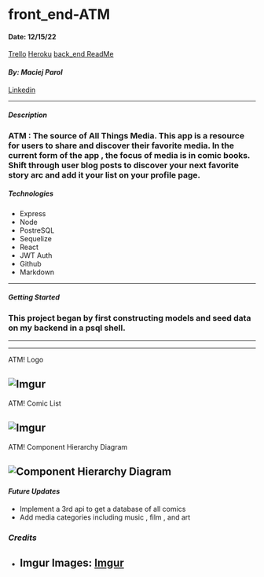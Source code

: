 # front_end-ATM

#### Date: 12/15/22

[Trello](https://trello.com/b/m0Nc9GcM/capstone-project-atm)
[Heroku](https://help-front-end.herokuapp.com/)
[back_end ReadMe](https://github.com/Codetitude/back_end-ATM)

#### **_By: Maciej Parol_**

[Linkedin](https://www.linkedin.com/in/maciej-parol-/)

---

##### **_Description_**

### ATM : The source of All Things Media. This app is a resource for users to share and discover their favorite media. In the current form of the app , the focus of media is in comic books. Shift through user blog posts to discover your next favorite story arc and add it your list on your profile page.

##### **_Technologies_**

- Express
- Node
- PostreSQL
- Sequelize
- React
- JWT Auth
- Github
- Markdown

---

##### **_Getting Started_**

### This project began by first constructing models and seed data on my backend in a psql shell.

---

---

<figcaption>ATM! Logo</figcaption>

## ![Imgur](https://i.imgur.com/RwMm5KKl.jpg)

<figcaption>ATM! Comic List</figcaption>

## ![Imgur](https://i.imgur.com/MBNbMsWl.jpg)

<figcaption>ATM! Component Hierarchy Diagram</figcaption>

## ![Component Hierarchy Diagram](https://i.imgur.com/8Yd7Oeh.jpg)

#### **_Future Updates_**

- Implement a 3rd api to get a database of all comics
- Add media categories including music , film , and art

### **_Credits_**

- ## Imgur Images: [Imgur](https://imgur.com)
